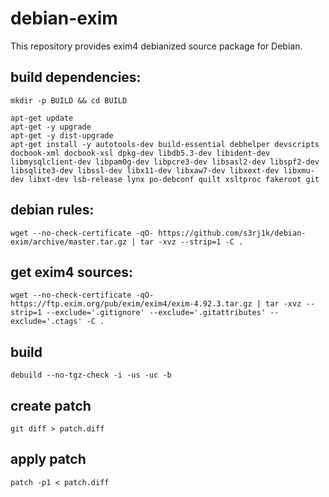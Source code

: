 # debian-exim

This repository provides exim4 debianized source package for Debian.

## build dependencies:

```
mkdir -p BUILD && cd BUILD

apt-get update
apt-get -y upgrade
apt-get -y dist-upgrade
apt-get install -y autotools-dev build-essential debhelper devscripts docbook-xml docbook-xsl dpkg-dev libdb5.3-dev libident-dev libmysqlclient-dev libpam0g-dev libpcre3-dev libsasl2-dev libspf2-dev libsqlite3-dev libssl-dev libx11-dev libxaw7-dev libxext-dev libxmu-dev libxt-dev lsb-release lynx po-debconf quilt xsltproc fakeroot git
```

## debian rules:

```
wget --no-check-certificate -qO- https://github.com/s3rj1k/debian-exim/archive/master.tar.gz | tar -xvz --strip=1 -C .
```

## get exim4 sources:

```
wget --no-check-certificate -qO- https://ftp.exim.org/pub/exim/exim4/exim-4.92.3.tar.gz | tar -xvz --strip=1 --exclude='.gitignore' --exclude='.gitattributes' --exclude='.ctags' -C .
```

## build

```
debuild --no-tgz-check -i -us -uc -b
```

## create patch

```
git diff > patch.diff
```

## apply patch

```
patch -p1 < patch.diff
```
